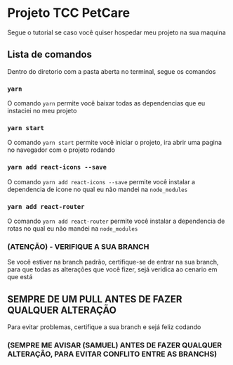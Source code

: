 # Projeto TCC PetCare

Segue o tutorial se caso você quiser hospedar meu projeto na sua maquina

## Lista de comandos

Dentro do diretorio com a pasta aberta no terminal, segue os comandos

### `yarn`

O comando `yarn` permite você baixar todas as dependencias que eu instaciei no meu projeto

### `yarn start`

O comando `yarn start` permite você iniciar o projeto, ira abrir uma pagina no navegador com o projeto rodando

### `yarn add react-icons --save`

O comando `yarn add react-icons --save` permite você instalar a dependencia de icone no qual eu não mandei na `node_modules`

### `yarn add react-router`

O comando `yarn add react-router` permite você instalar a dependencia de rotas no qual eu não mandei na `node_modules`

### (ATENÇÃO) - VERIFIQUE A SUA BRANCH

Se você estiver na branch padrão, certifique-se de entrar na sua branch, para que todas as alterações que você fizer, sejá veridica ao cenario em que está

## SEMPRE DE UM PULL ANTES DE FAZER QUALQUER ALTERAÇÃO

Para evitar problemas, certifique a sua branch e sejá feliz codando

### (SEMPRE ME AVISAR (SAMUEL) ANTES DE FAZER QUALQUER ALTERAÇÃO, PARA EVITAR CONFLITO ENTRE AS BRANCHS)
